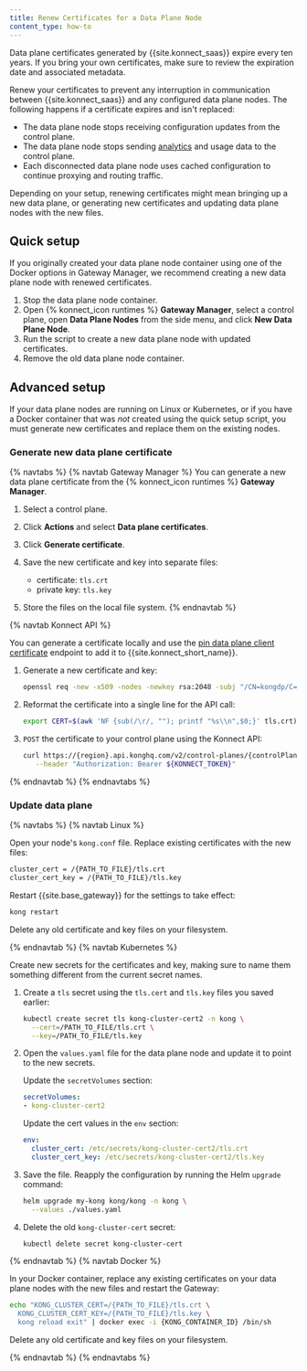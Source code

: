 ```yaml
---
title: Renew Certificates for a Data Plane Node
content_type: how-to
---
```


Data plane certificates generated by {{site.konnect_saas}} expire every ten years. If you bring your own certificates, make sure to review the expiration date and associated metadata.

Renew your certificates to prevent any interruption in communication between
{{site.konnect_saas}} and any configured data plane nodes. The following happens if a certificate expires and isn't replaced: 
* The data plane node stops receiving configuration updates from
the control plane.
* The data plane node stops sending [analytics](/konnect/analytics/) and usage data
to the control plane.
* Each disconnected data plane node uses cached configuration to continue
proxying and routing traffic.

Depending on your setup, renewing certificates might mean bringing up a new data
plane, or generating new certificates and updating data plane nodes with the new
files.


## Quick setup

If you originally created your data plane node container using one of the
Docker options in Gateway Manager, we recommend creating a new data plane node with renewed
certificates.

1. Stop the data plane node container.
2. Open {% konnect_icon runtimes %} **Gateway Manager**, select a control plane, open **Data Plane Nodes** from the side menu, and click **New Data Plane Node**.
3. Run the script to create a new data plane node with
updated certificates.
4. Remove the old data plane node container.

## Advanced setup

If your data plane nodes are running on Linux or Kubernetes, or if you have a
Docker container that was _not_ created using the quick setup script, you must
generate new certificates and replace them on the existing nodes.


### Generate new data plane certificate

{% navtabs %}
{% navtab Gateway Manager %}
You can generate a new data plane certificate from the {% konnect_icon runtimes %} **Gateway Manager**.

1. Select a control plane.
1. Click **Actions** and select **Data plane certificates**. 
1. Click **Generate certificate**.

1. Save the new certificate and key into separate files:

    * certificate: `tls.crt`
    * private key: `tls.key`

1. Store the files on the local file system.
{% endnavtab %}

{% navtab Konnect API %}

You can generate a certificate locally and use the [pin data plane client certificate](/konnect/api/control-plane-configuration/latest/#/DP%20Certificates/post-dp-client-certificates) endpoint to add it to {{site.konnect_short_name}}.

1.  Generate a new certificate and key:

    ```bash
    openssl req -new -x509 -nodes -newkey rsa:2048 -subj "/CN=kongdp/C=US" -keyout ./tls.key -out ./tls.crt
    ```

1. Reformat the certificate into a single line for the API call:

    ```bash
    export CERT=$(awk 'NF {sub(/\r/, ""); printf "%s\\n",$0;}' tls.crt)
    ```

1. `POST` the certificate to your control plane using the Konnect API:

    ```bash
    curl https://{region}.api.konghq.com/v2/control-planes/{controlPlaneId}/dp-client-certificates --json '{"cert":"'"$CERT"'"}' \
       --header "Authorization: Bearer ${KONNECT_TOKEN}"
    ```
{% endnavtab %}
{% endnavtabs %}

### Update data plane

{% navtabs %}
{% navtab Linux %}

Open your node's `kong.conf` file. Replace existing certificates with
the new files:

```sh
cluster_cert = /{PATH_TO_FILE}/tls.crt
cluster_cert_key = /{PATH_TO_FILE}/tls.key
```

Restart {{site.base_gateway}} for the settings to take effect:

```sh
kong restart
```

Delete any old certificate and key files on your filesystem.

{% endnavtab %}
{% navtab Kubernetes %}

Create new secrets for the certificates and key, making sure to name them
something different from the current secret names.

1. Create a `tls` secret using the `tls.cert` and `tls.key` files
you saved earlier:

    ```sh
    kubectl create secret tls kong-cluster-cert2 -n kong \
      --cert=/PATH_TO_FILE/tls.crt \
      --key=/PATH_TO_FILE/tls.key
    ```

1. Open the `values.yaml` file for the data plane node and update it to point
to the new secrets.

    Update the `secretVolumes` section:

    ```yaml
    secretVolumes:
    - kong-cluster-cert2
    ```

    Update the cert values in the `env` section:
    ```yaml
    env:
      cluster_cert: /etc/secrets/kong-cluster-cert2/tls.crt
      cluster_cert_key: /etc/secrets/kong-cluster-cert2/tls.key
    ```

1. Save the file. Reapply the configuration by running the Helm `upgrade`
command:

    ```bash
    helm upgrade my-kong kong/kong -n kong \
      --values ./values.yaml
    ```

1. Delete the old `kong-cluster-cert` secret:

    ```sh
    kubectl delete secret kong-cluster-cert
    ```

{% endnavtab %}
{% navtab Docker %}

In your Docker container, replace any existing certificates on your data plane nodes
with the new files and restart the Gateway:

```sh
echo "KONG_CLUSTER_CERT=/{PATH_TO_FILE}/tls.crt \
  KONG_CLUSTER_CERT_KEY=/{PATH_TO_FILE}/tls.key \
  kong reload exit" | docker exec -i {KONG_CONTAINER_ID} /bin/sh
```

Delete any old certificate and key files on your filesystem.

{% endnavtab %}
{% endnavtabs %}

